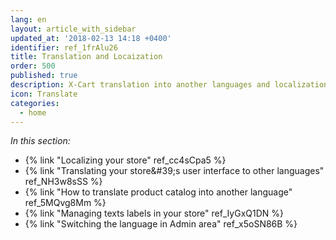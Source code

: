 ```yaml
---
lang: en
layout: article_with_sidebar
updated_at: '2018-02-13 14:18 +0400'
identifier: ref_1frAlu26
title: Translation and Locaization
order: 500
published: true
description: X-Cart translation into another languages and localization
icon: Translate
categories:
  - home
---
```

_In this section:_

*  {% link "Localizing your store" ref_cc4sCpa5 %}
*  {% link "Translating your store&amp;#39;s user interface to other languages" ref_NH3w8sSS %}
*  {% link "How to translate product catalog into another language" ref_5MQvg8Mm %}
*  {% link "Managing texts labels in your store" ref_IyGxQ1DN %}
*  {% link "Switching the language in Admin area" ref_x5oSN86B %}
